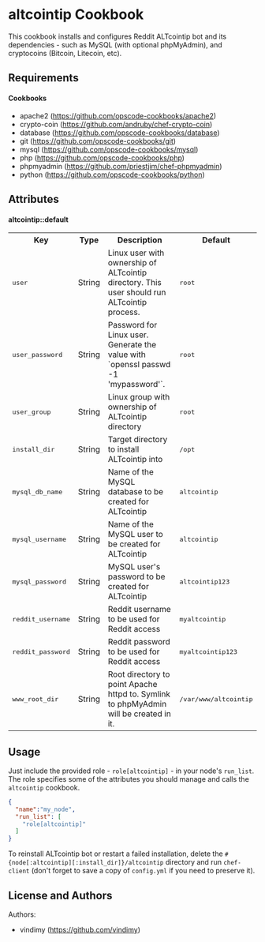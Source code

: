 altcointip Cookbook
===================
This cookbook installs and configures Reddit ALTcointip bot and its dependencies - such as MySQL (with optional phpMyAdmin), and cryptocoins (Bitcoin, Litecoin, etc).

Requirements
------------

#### Cookbooks

  * apache2 (https://github.com/opscode-cookbooks/apache2)
  * crypto-coin (https://github.com/andruby/chef-crypto-coin)
  * database (https://github.com/opscode-cookbooks/database)
  * git (https://github.com/opscode-cookbooks/git)
  * mysql (https://github.com/opscode-cookbooks/mysql)
  * php (https://github.com/opscode-cookbooks/php)
  * phpmyadmin (https://github.com/priestjim/chef-phpmyadmin)
  * python (https://github.com/opscode-cookbooks/python)

Attributes
----------

#### altcointip::default

<table>
  <tr>
    <th>Key</th>
    <th>Type</th>
    <th>Description</th>
    <th>Default</th>
  </tr>
  <tr>
    <td><tt>user</tt></td>
    <td>String</td>
    <td>Linux user with ownership of ALTcointip directory. This user should run ALTcointip process.</td>
    <td><tt>root</tt></td>
  </tr>
  <tr>
    <td><tt>user_password</tt></td>
    <td>String</td>
    <td>Password for Linux user. Generate the value with `openssl passwd -1 'mypassword'`.</td>
    <td><tt>root</tt></td>
  </tr>
  <tr>
    <td><tt>user_group</tt></td>
    <td>String</td>
    <td>Linux group with ownership of ALTcointip directory</td>
    <td><tt>root</tt></td>
  </tr>
  <tr>
    <td><tt>install_dir</tt></td>
    <td>String</td>
    <td>Target directory to install ALTcointip into</td>
    <td><tt>/opt</tt></td>
  </tr>
  <tr>
    <td><tt>mysql_db_name</tt></td>
    <td>String</td>
    <td>Name of the MySQL database to be created for ALTcointip</td>
    <td><tt>altcointip</tt></td>
  </tr>
  <tr>
    <td><tt>mysql_username</tt></td>
    <td>String</td>
    <td>Name of the MySQL user to be created for ALTcointip</td>
    <td><tt>altcointip</tt></td>
  </tr>
  <tr>
    <td><tt>mysql_password</tt></td>
    <td>String</td>
    <td>MySQL user's password to be created for ALTcointip</td>
    <td><tt>altcointip123</tt></td>
  </tr>
  <tr>
    <td><tt>reddit_username</tt></td>
    <td>String</td>
    <td>Reddit username to be used for Reddit access</td>
    <td><tt>myaltcointip</tt></td>
  </tr>
  <tr>
    <td><tt>reddit_password</tt></td>
    <td>String</td>
    <td>Reddit password to be used for Reddit access</td>
    <td><tt>myaltcointip123</tt></td>
  </tr>
  <tr>
    <td><tt>www_root_dir</tt></td>
    <td>String</td>
    <td>Root directory to point Apache httpd to. Symlink to phpMyAdmin will be created in it.</td>
    <td><tt>/var/www/altcointip</tt></td>
  </tr>
</table>

Usage
-----

Just include the provided role - `role[altcointip]` - in your node's `run_list`. The role specifies some of the attributes you should manage and calls the `altcointip` cookbook.

```json
{
  "name":"my_node",
  "run_list": [
    "role[altcointip]"
  ]
}
```

To reinstall ALTcointip bot or restart a failed installation, delete the `#{node[:altcointip][:install_dir]}/altcointip` directory and run `chef-client` (don't forget to save a copy of `config.yml` if you need to preserve it).

License and Authors
-------------------
Authors:

* vindimy (https://github.com/vindimy)
